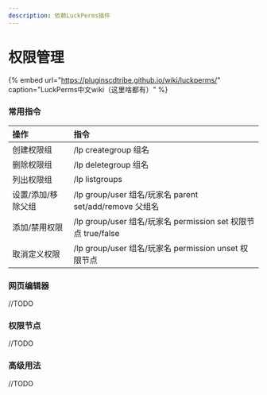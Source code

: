 ```yaml
---
description: 依赖LuckPerms插件
---
```


# 权限管理

{% embed url="https://pluginscdtribe.github.io/wiki/luckperms/" caption="LuckPerms中文wiki（这里啥都有）" %}

### 常用指令

| 操作 | 指令 |
| :--- | :--- |
| 创建权限组 | /lp creategroup 组名 |
| 删除权限组 | /lp deletegroup 组名 |
| 列出权限组 | /lp listgroups |
| 设置/添加/移除父组 | /lp group/user 组名/玩家名 parent set/add/remove 父组名 |
| 添加/禁用权限 | /lp group/user 组名/玩家名 permission set 权限节点 true/false |
| 取消定义权限 | /lp group/user 组名/玩家名 permission unset 权限节点 |

### 网页编辑器

//TODO

### 权限节点

//TODO

### 高级用法

//TODO



